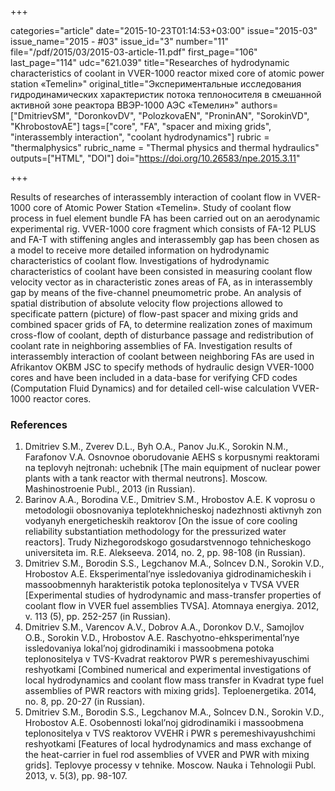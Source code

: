 +++

categories="article"
date="2015-10-23T01:14:53+03:00"
issue="2015-03"
issue_name="2015 - #03"
issue_id="3"
number="11"
file="/pdf/2015/03/2015-03-article-11.pdf"
first_page="106"
last_page="114"
udc="621.039"
title="Researches of hydrodynamic characteristics of coolant in VVER-1000 reactor mixed core of atomic power station «Temelin»"
original_title="Экспериментальные исследования гидродинамических характеристик потока теплоносителя в смешанной активной зоне реактора ВВЭР-1000 АЭС «Темелин»"
authors=["DmitrievSM", "DoronkovDV", "PolozkovaEN", "ProninAN", "SorokinVD", "KhrobostovAE"]
tags=["core", "FA", "spacer and mixing grids", "interassembly interaction", "coolant hydrodynamics"]
rubric = "thermalphysics"
rubric_name = "Thermal physics and thermal hydraulics"
outputs=["HTML", "DOI"]
doi="https://doi.org/10.26583/npe.2015.3.11"

+++

Results of researches of interassembly interaction of coolant flow in VVER-1000 core of Atomic Power Station «Temelin». Study of coolant flow process in fuel element bundle FA has been carried out on an aerodynamic experimental rig. VVER-1000 core fragment which consists of FA-12 PLUS and FA-T with stiffening angles and interassembly gap has been chosen as a model to receive more detailed information on hydrodynamic characteristics of coolant flow. Investigations of hydrodynamic characteristics of coolant have been consisted in measuring coolant flow velocity vector as in characteristic zones areas of FA, as in interassembly gap by means of the five-channel pneumometric probe. An analysis of spatial distribution of absolute velocity flow projections allowed to specificate pattern (picture) of flow-past spacer and mixing grids and combined spacer grids of FA, to determine realization zones of maximum cross-flow of coolant, depth of disturbance passage and redistribution of coolant rate in neighboring assemblies of FA. Investigation results of interassembly interaction of coolant between neighboring FAs are used in Afrikantov OKBM JSC to specify methods of hydraulic design VVER-1000 cores and have been included in a data-base for verifying CFD codes (Computation Fluid Dynamics) and for detailed cell-wise calculation VVER-1000 reactor cores.

### References

1. Dmitriev S.M., Zverev D.L., Byh O.A., Panov Ju.K., Sorokin N.M., Farafonov V.A. Osnovnoe oborudovanie AEHS s korpusnymi reaktorami na teplovyh nejtronah: uchebnik [The main equipment of nuclear power plants with a tank reactor with thermal neutrons]. Moscow. Mashinostroenie Publ., 2013 (in Russian).
2. Barinov A.A., Borodina V.E., Dmitriev S.M., Hrobostov A.E. K voprosu o metodologii obosnovaniya teplotekhnicheskoj nadezhnosti aktivnyh zon vodyanyh energeticheskih reaktorov [On the issue of core cooling reliability substantiation methodology for the pressurized water reactors]. Trudy Nizhegorodskogo gosudarstvennogo tehnicheskogo universiteta im. R.E. Alekseeva. 2014, no. 2, pp. 98-108 (in Russian).
3. Dmitriev S.M., Borodin S.S., Legchanov M.A., Solncev D.N., Sorokin V.D., Hrobostov A.E. Eksperimental’nye issledovaniya gidrodinamicheskih i massoobmennyh harakteristik potoka teplonositelya v TVSA VVER [Experimental studies of hydrodynamic and mass-transfer properties of coolant flow in VVER fuel assemblies TVSA]. Atomnaya energiya. 2012, v. 113 (5), pp. 252-257 (in Russian).
4. Dmitriev S.M., Varencov A.V., Dobrov A.A., Doronkov D.V., Samojlov O.B., Sorokin V.D., Hrobostov A.E. Raschyotno-ehksperimental’nye issledovaniya lokal’noj gidrodinamiki i massoobmena potoka teplonositelya v TVS-Kvadrat reaktorov PWR s peremeshivayuschimi reshyotkami [Combined numerical and experimental investigations of local hydrodynamics and coolant flow mass transfer in Kvadrat type fuel assemblies of PWR reactors with mixing grids]. Teploenergetika. 2014, no. 8, pp. 20-27 (in Russian).
5. Dmitriev S.M., Borodin S.S., Legchanov M.A., Solncev D.N., Sorokin V.D., Hrobostov A.E. Osobennosti lokal’noj gidrodinamiki i massoobmena teplonositelya v TVS reaktorov VVEHR i PWR s peremeshivayushchimi reshyotkami [Features of local hydrodynamics and mass exchange of the heat-carrier in fuel rod assemblies of VVER and PWR with mixing grids]. Teplovye processy v tehnike. Moscow. Nauka i Tehnologii Publ. 2013, v. 5(3), pp. 98-107.